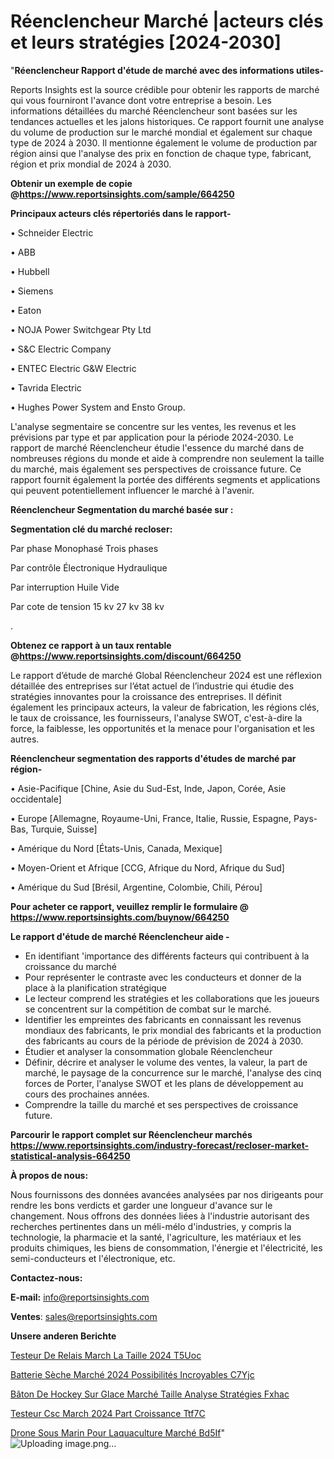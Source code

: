 # Réenclencheur Marché |acteurs clés et leurs stratégies [2024-2030]

"<strong>Réenclencheur Rapport d'étude de marché avec des informations utiles-</strong>

Reports Insights est la source crédible pour obtenir les rapports de marché qui vous fourniront l'avance dont votre entreprise a besoin. Les informations détaillées du marché Réenclencheur sont basées sur les tendances actuelles et les jalons historiques. Ce rapport fournit une analyse du volume de production sur le marché mondial et également sur chaque type de 2024 à 2030. Il mentionne également le volume de production par région ainsi que l'analyse des prix en fonction de chaque type, fabricant, région et prix mondial de 2024 à 2030.

<strong><b>Obtenir un exemple de copie @</b></strong><a href=https://www.reportsinsights.com/sample/664250><strong><b>https://www.reportsinsights.com/sample/664250</b></strong></a>

<b>Principaux acteurs clés répertoriés dans le rapport-</b>

<b> </b>• Schneider Electric

• ABB

• Hubbell

• Siemens

• Eaton

• NOJA Power Switchgear Pty Ltd

• S&C Electric Company

• ENTEC Electric G&W Electric

• Tavrida Electric

• Hughes Power System and Ensto Group.

L'analyse segmentaire se concentre sur les ventes, les revenus et les prévisions par type et par application pour la période 2024-2030. Le rapport de marché Réenclencheur étudie l'essence du marché dans de nombreuses régions du monde et aide à comprendre non seulement la taille du marché, mais également ses perspectives de croissance future. Ce rapport fournit également la portée des différents segments et applications qui peuvent potentiellement influencer le marché à l'avenir.

<strong>Réenclencheur Segmentation du marché basée sur :</strong>

<strong> Segmentation clé du marché recloser: </strong>

Par phase
Monophasé
Trois phases

Par contrôle
Électronique
Hydraulique

Par interruption
Huile
Vide

Par cote de tension
15 kv
27 kv
38 kv

.

<strong><b>Obtenez ce rapport à un taux rentable @</b></strong><a href=https://www.reportsinsights.com/discount/664250><strong><b>https://www.reportsinsights.com/discount/664250</b></strong></a>

Le rapport d’étude de marché Global Réenclencheur 2024 est une réflexion détaillée des entreprises sur l’état actuel de l’industrie qui étudie des stratégies innovantes pour la croissance des entreprises. Il définit également les principaux acteurs, la valeur de fabrication, les régions clés, le taux de croissance, les fournisseurs, l'analyse SWOT, c'est-à-dire la force, la faiblesse, les opportunités et la menace pour l'organisation et les autres.

<strong>Réenclencheur segmentation des rapports d'études de marché par région-</strong>

• Asie-Pacifique [Chine, Asie du Sud-Est, Inde, Japon, Corée, Asie occidentale]

• Europe [Allemagne, Royaume-Uni, France, Italie, Russie, Espagne, Pays-Bas, Turquie, Suisse]

• Amérique du Nord [États-Unis, Canada, Mexique]

• Moyen-Orient et Afrique [CCG, Afrique du Nord, Afrique du Sud]

• Amérique du Sud [Brésil, Argentine, Colombie, Chili, Pérou]

<strong>Pour acheter ce rapport, veuillez remplir le formulaire @   <a href=https://www.reportsinsights.com/buynow/664250>https://www.reportsinsights.com/buynow/664250</a></strong>

<strong>Le rapport d'étude de marché Réenclencheur aide -</strong>
<ul>
  <li>En identifiant 'importance des différents facteurs qui contribuent à la croissance du marché</li>
  <li>Pour représenter le contraste avec les conducteurs et donner de la place à la planification stratégique</li>
  <li>Le lecteur comprend les stratégies et les collaborations que les joueurs se concentrent sur la compétition de combat sur le marché.</li>
  <li>Identifier les empreintes des fabricants en connaissant les revenus mondiaux des fabricants, le prix mondial des fabricants et la production des fabricants au cours de la période de prévision de 2024 à 2030.</li>
  <li>Étudier et analyser la consommation globale Réenclencheur</li>
  <li>Définir, décrire et analyser le volume des ventes, la valeur, la part de marché, le paysage de la concurrence sur le marché, l'analyse des cinq forces de Porter, l'analyse SWOT et les plans de développement au cours des prochaines années.</li>
  <li>Comprendre la taille du marché et ses perspectives de croissance future.</li>
</ul>

<strong>Parcourir le rapport complet sur Réenclencheur marchés <a href=https://www.reportsinsights.com/industry-forecast/recloser-market-statistical-analysis-664250>https://www.reportsinsights.com/industry-forecast/recloser-market-statistical-analysis-664250</a></strong>

<strong>À propos de nous:</strong>

Nous fournissons des données avancées analysées par nos dirigeants pour rendre les bons verdicts et garder une longueur d'avance sur le changement. Nous offrons des données liées à l'industrie autorisant des recherches pertinentes dans un méli-mélo d'industries, y compris la technologie, la pharmacie et la santé, l'agriculture, les matériaux et les produits chimiques, les biens de consommation, l'énergie et l'électricité, les semi-conducteurs et l'électronique, etc.

<strong>Contactez-nous:</strong>

<strong>E-mail:</strong> <a href=mailto:info@reportsinsights.com>info@reportsinsights.com</a>

<strong>Ventes</strong>: <a href=mailto:sales@reportsinsights.com>sales@reportsinsights.com</a>

<strong>Unsere anderen Berichte</strong>

<a href=https://www.linkedin.com/pulse/testeur-de-relais-march%C3%A9-la-taille-2024-t5uoc/>Testeur De Relais March La Taille 2024 T5Uoc</a>

<a href=https://www.linkedin.com/pulse/batterie-sèche-marché-2024-possibilités-incroyables-c7yjc/>Batterie Sèche Marché 2024 Possibilités Incroyables C7Yjc</a>

<a href=https://www.linkedin.com/pulse/bâton-de-hockey-sur-glace-marché-taille-analyse-stratégies-fxhac/>Bâton De Hockey Sur Glace Marché Taille Analyse Stratégies Fxhac</a>

<a href=https://www.linkedin.com/pulse/testeur-csc-march%C3%A9-2024-part-croissance-ttf7c/>Testeur Csc March 2024 Part Croissance Ttf7C</a>

<a href=https://www.linkedin.com/pulse/drone-sous-marin-pour-laquaculture-marché-bd5if/>Drone Sous Marin Pour Laquaculture Marché Bd5If</a>"
![Uploading image.png…]()
